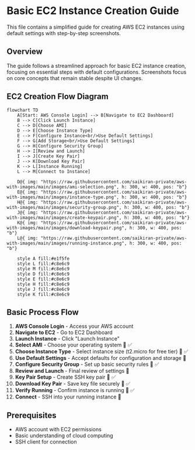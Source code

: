 # Basic EC2 Instance Creation Guide

This file contains a simplified guide for creating AWS EC2 instances using default settings with step-by-step screenshots.

## Overview

The guide follows a streamlined approach for basic EC2 instance creation, focusing on essential steps with default configurations. Screenshots focus on core concepts that remain stable despite UI changes.

## EC2 Creation Flow Diagram

```mermaid
flowchart TD
    A[Start: AWS Console Login] --> B[Navigate to EC2 Dashboard]
    B --> C[Click Launch Instance]
    C --> D[Choose AMI]
    D --> E[Choose Instance Type]
    E --> F[Configure Instance<br/>Use Default Settings]
    F --> G[Add Storage<br/>Use Default Settings]
    G --> H[Configure Security Group]
    H --> I[Review and Launch]
    I --> J[Create Key Pair]
    J --> K[Download Key Pair]
    K --> L[Instance Running]
    L --> M[Connect to Instance]
    
    D@{ img: "https://raw.githubusercontent.com/saikiran-private/aws-with-images/main/images/ami-selection.png", h: 300, w: 400, pos: "b"}
    E@{ img: "https://raw.githubusercontent.com/saikiran-private/aws-with-images/main/images/instance-type.png", h: 300, w: 400, pos: "b"}
    H@{ img: "https://raw.githubusercontent.com/saikiran-private/aws-with-images/main/images/security-group.png", h: 300, w: 400, pos: "b"}
    J@{ img: "https://raw.githubusercontent.com/saikiran-private/aws-with-images/main/images/create-keypair.png", h: 300, w: 400, pos: "b"}
    K@{ img: "https://raw.githubusercontent.com/saikiran-private/aws-with-images/main/images/download-keypair.png", h: 300, w: 400, pos: "b"}
    L@{ img: "https://raw.githubusercontent.com/saikiran-private/aws-with-images/main/images/running-instance.png", h: 300, w: 400, pos: "b"}
    
    style A fill:#e1f5fe
    style L fill:#c8e6c9
    style M fill:#c8e6c9
    style D fill:#c8e6c9
    style E fill:#c8e6c9
    style H fill:#c8e6c9
    style J fill:#c8e6c9
    style K fill:#c8e6c9
```

## Basic Process Flow

1. **AWS Console Login** - Access your AWS account
2. **Navigate to EC2** - Go to EC2 Dashboard  
3. **Launch Instance** - Click "Launch Instance"
4. **Select AMI** - Choose your operating system 🔑 ✅
5. **Choose Instance Type** - Select instance size (t2.micro for free tier) 🔑 ✅
6. **Use Default Settings** - Accept defaults for configuration and storage 📝
7. **Configure Security Group** - Set up basic security rules 🔑 ✅
8. **Review and Launch** - Final review of settings 📝
9. **Key Pair Setup** - Create SSH key pair 🔑 ✅
10. **Download Key Pair** - Save key file securely 🔑 ✅
11. **Verify Running** - Confirm instance is running 🔑 ✅
12. **Connect** - SSH into your running instance 📝

## Prerequisites

- AWS account with EC2 permissions
- Basic understanding of cloud computing
- SSH client for connection
